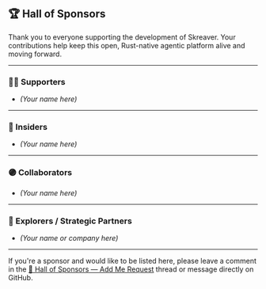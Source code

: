 ## 🏆 Hall of Sponsors

Thank you to everyone supporting the development of Skreaver. Your contributions help keep this open, Rust-native agentic platform alive and moving forward.

---

### 💛💙 Supporters

* *(Your name here)*

---

### 🔵 Insiders

* *(Your name here)*

---

### 🟣 Collaborators

* *(Your name here)*

---

### 🔶 Explorers / Strategic Partners

* *(Your name or company here)*

---

If you're a sponsor and would like to be listed here, please leave a comment in the [📣 Hall of Sponsors — Add Me Request](https://github.com/shurankain/skreaver/discussions) thread or message directly on GitHub.
